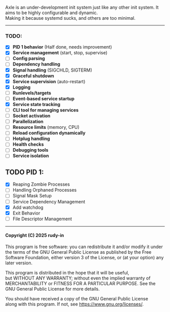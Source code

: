 Axle is an under-development init system just like any other init system. It aims to be highly configurable and dynamic.  
Making it because systemd sucks, and others are too minimal.

---

### TODO:
- [x] **PID 1 behavior** (Half done, needs improvement)  
- [x] **Service management** (start, stop, supervise)  
- [ ] **Config parsing**  
- [ ] **Dependency handling**  
- [x] **Signal handling** (SIGCHLD, SIGTERM)  
- [x] **Graceful shutdown**  
- [x] **Service supervision** (auto-restart)  
- [x] **Logging**  
- [ ] **Runlevels/targets**  
- [ ] **Event-based service startup**  
- [x] **Service state tracking**  
- [ ] **CLI tool for managing services**  
- [ ] **Socket activation**  
- [ ] **Parallelization**  
- [ ] **Resource limits** (memory, CPU)  
- [ ] **Reload configuration dynamically**  
- [ ] **Hotplug handling**  
- [ ] **Health checks**  
- [ ] **Debugging tools**  
- [ ] **Service isolation**

## TODO PID 1:
- [x] Reaping Zombie Processes
- [ ] Handling Orphaned Processes
- [ ] Signal Mask Setup
- [ ] Service Dependency Management
- [X] Add watchdog
- [X] Exit Behavior
- [ ] File Descriptor Management

---

#### Copyright (C) 2025 rudy-in

This program is free software: you can redistribute it and/or modify it under the terms of the GNU General Public License as published by the Free Software Foundation, either version 3 of the License, or (at your option) any later version.

This program is distributed in the hope that it will be useful,  
but WITHOUT ANY WARRANTY; without even the implied warranty of  
MERCHANTABILITY or FITNESS FOR A PARTICULAR PURPOSE. See the  
GNU General Public License for more details.

You should have received a copy of the GNU General Public License  
along with this program. If not, see <https://www.gnu.org/licenses/>.

